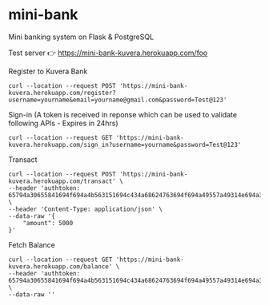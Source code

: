# mini-bank
Mini banking system on Flask & PostgreSQL

Test server :point_right: https://mini-bank-kuvera.herokuapp.com/foo

Register to Kuvera Bank

```
curl --location --request POST 'https://mini-bank-kuvera.herokuapp.com/register?username=yourname&email=yourname@gmail.com&password=Test@123'
```

Sign-in (A token is received in reponse which can be used to validate following APIs - Expires in 24hrs)

```
curl --location --request GET 'https://mini-bank-kuvera.herokuapp.com/sign_in?username=yourname&password=Test@123'
```

Transact

```
curl --location --request POST 'https://mini-bank-kuvera.herokuapp.com/transact' \
--header 'authtoken: 65794a30655841694f694a4b563151694c434a68624763694f694a49557a49314e694a392e65794a6c654841694f6a45324d546b314e444d344e7a6373496d6c68644349364d5459784f5451314e7a51334e79776963335669496a6f3266512e494f6b7a4e6a33424c486750575469394c326a634364644251756a45454b6c7a394a6a41747a45354f6577' \
--header 'Content-Type: application/json' \
--data-raw '{
    "amount": 5000
}'
```

Fetch Balance

```
curl --location --request GET 'https://mini-bank-kuvera.herokuapp.com/balance' \
--header 'authtoken: 65794a30655841694f694a4b563151694c434a68624763694f694a49557a49314e694a392e65794a6c654841694f6a45324d546b314e444d344d544973496d6c68644349364d5459784f5451314e7a51784d69776963335669496a6f3266512e7064654e4363584c4c75696a6a356d515977435f43504d554f744c30354231386f36775730774a626b4d6b' \
--data-raw ''
```